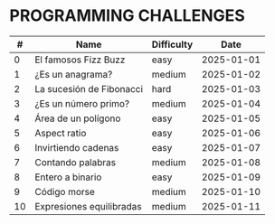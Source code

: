 # PROGRAMMING CHALLENGES

| #   | Name                     | Difficulty | Date       |
| --- | ------------------------ | ---------- | ---------- |
| 0   | El famosos Fizz Buzz     | easy       | 2025-01-01 |
| 1   | ¿Es un anagrama?         | medium     | 2025-01-02 |
| 2   | La sucesión de Fibonacci | hard       | 2025-01-03 |
| 3   | ¿Es un número primo?     | medium     | 2025-01-04 |
| 4   | Área de un polígono      | easy       | 2025-01-05 |
| 5   | Aspect ratio             | easy       | 2025-01-06 |
| 6   | Invirtiendo cadenas      | easy       | 2025-01-07 |
| 7   | Contando palabras        | medium     | 2025-01-08 |
| 8   | Entero a binario         | easy       | 2025-01-09 |
| 9   | Código morse             | medium     | 2025-01-10 |
| 10  | Expresiones equilibradas | medium     | 2025-01-11 |

